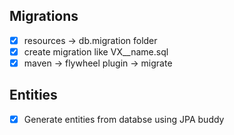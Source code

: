 ## Migrations
  - [x] resources -> db.migration folder
  - [x] create migration like VX__name.sql
  - [x] maven -> flywheel plugin -> migrate

## Entities

 - [x] Generate entities from databse using JPA buddy